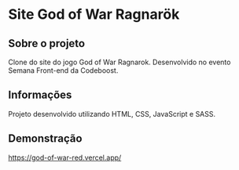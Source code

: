 # Site God of War Ragnarök

## Sobre o projeto
Clone do site do jogo God of War Ragnarok. Desenvolvido no evento Semana Front-end da Codeboost.

## Informações
Projeto desenvolvido utilizando HTML, CSS, JavaScript e SASS.

## Demonstração
https://god-of-war-red.vercel.app/
